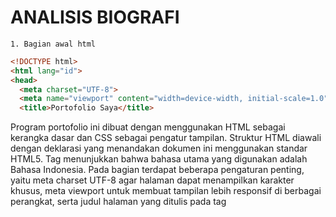 # ANALISIS BIOGRAFI
    1. Bagian awal html
```html
<!DOCTYPE html>
<html lang="id">
<head>
  <meta charset="UTF-8">
  <meta name="viewport" content="width=device-width, initial-scale=1.0">
  <title>Portofolio Saya</title>
```
Program portofolio ini dibuat dengan menggunakan HTML sebagai kerangka dasar dan CSS sebagai pengatur tampilan. Struktur HTML diawali dengan deklarasi <!DOCTYPE html> yang menandakan dokumen ini menggunakan standar HTML5. Tag <html lang="id"> menunjukkan bahwa bahasa utama yang digunakan adalah Bahasa Indonesia. Pada bagian <head> terdapat beberapa pengaturan penting, yaitu meta charset UTF-8 agar halaman dapat menampilkan karakter khusus, meta viewport untuk membuat tampilan lebih responsif di berbagai perangkat, serta judul halaman yang ditulis pada tag <title> dengan teks “Portofolio Saya”.

2. Bagian CSS (Style)
```html
<body {
  font-family: Arial, sans-serif;
  background-color:pink; 
  text-align: center;
  margin: 0;
  padding: 0;
}
```
Mengatur gaya dasar halaman: font Arial, latar belakang pink, teks rata tengah, margin & padding nol.
```html
<header {
  padding: 30px;
  background-color: pink; 
  color: white;
}
```
Bagian header diberi padding, background pink, dan teks berwarna putih.
```html
 <profile-pic {
  width: 150px;
  height: 150px;
  border-radius: 50%;
  object-fit: cover;
  border: 3px solid white;
  box-shadow: 0 4px 8px rgba(0,0,0,0.2);
}
```
Foto profil dibuat lingkaran (border-radius 50%), dengan ukuran tetap 150x150, diberi bingkai putih, dan bayangan agar tampak menonjol.

```Html
<social a {
  display: inline-block;
  margin: 10px;
  padding: 10px 20px;
  border-radius: 20px;
  text-decoration: none;
  font-weight: bold;
  background: white;
  color: #ff4da6;
  border: 2px solid #ff4da6;
  transition: 0.3s;
}
.social a:hover {
  background: #ff4da6;
  color: white;
}
```
Tombol media sosial dibuat oval, dengan warna dasar putih dan border pink. Saat hover (disorot mouse) warnanya berubah menjadi pink dengan teks putih.

```Html
.about-box {
  max-width: 700px;
  margin: 20px auto;
  background: white;
  border: 2px solid pink;
  border-radius: 12px;
  padding: 20px;
  box-shadow: 0 4px 10px rgba(0,0,0,0.1);
  text-align: left;
}
```
Bagian Tentang Saya + Pendidikan ditampilkan dalam kotak putih dengan border pink, sudut melengkung, bayangan lembut, dan posisi di tengah halaman.

```Html
.edu-table {
  width: 100%;
  border-collapse: collapse;
  margin-top: 15px;
}
.edu-table th, .edu-table td {
  border: 1px solid pink;
  padding: 8px;
  text-align: left;
}
.edu-table th {
  background: #ff4da6;
  color: white;
}
.edu-table tr:nth-child(even) {
  background: #ffe6f0;
}
```
Tabel Latar Belakang Pendidikan dibuat penuh lebar, border pink, baris genap diberi warna latar berbeda (striping), header berwarna pink dengan teks putih






    